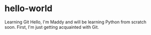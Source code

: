 # hello-world
Learning Git
Hello,
I'm Maddy and will be learning Python from scratch soon. First, I'm just getting acquainted with Git. 
